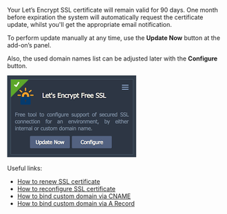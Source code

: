 Your Let’s Encrypt SSL certificate will remain valid for 90 days. 
One month before expiration the system will automatically request the certificate update, 
whilst you'll get the appropriate email notification.  

To perform update manually at any time, use the **Update Now** button at the add-on’s panel.  

Also, the used domain names list can be adjusted later with the **Configure** button.  

![Img](/images/lets-encrypt-addon-config.png)

Useful links:
* [How to renew SSL certificate](https://github.com/jelastic-jps/lets-encrypt#how-to-renew-ssl-certificate)
* [How to reconfigure SSL certificate](https://github.com/jelastic-jps/lets-encrypt#how-to-reconfigure-ssl-certificate)
* [How to bind custom domain via CNAME](https://docs.jelastic.com/custom-domain-via-cname)
* [How to bind custom domain via A Record](https://docs.jelastic.com/custom-domain-via-arecord)

